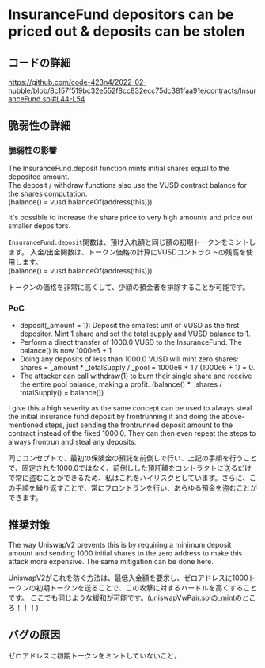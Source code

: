 # InsuranceFund depositors can be priced out & deposits can be stolen 

## コードの詳細

https://github.com/code-423n4/2022-02-hubble/blob/8c157f519bc32e552f8cc832ecc75dc381faa91e/contracts/InsuranceFund.sol#L44-L54

## 脆弱性の詳細

### 脆弱性の影響

The InsuranceFund.deposit function mints initial shares equal to the deposited amount.  
The deposit / withdraw functions also use the VUSD contract balance for the shares computation.   
(balance() = vusd.balanceOf(address(this)))

It's possible to increase the share price to very high amounts and price out smaller depositors.

`InsuranceFund.deposit`関数は、預け入れ額と同じ額の初期トークンをミントします。
入金/出金関数は、トークン価格の計算にVUSDコントラクトの残高を使用します。  
(balance() = vusd.balanceOf(address(this)))  

トークンの価格を非常に高くして、少額の預金者を排除することが可能です。

### PoC

- deposit(_amount = 1): Deposit the smallest unit of VUSD as the first depositor. Mint 1 share and set the total supply and VUSD balance to 1.
- Perform a direct transfer of 1000.0 VUSD to the InsuranceFund. The balance() is now 1000e6 + 1
- Doing any deposits of less than 1000.0 VUSD will mint zero shares: shares = _amount * _totalSupply / _pool = 1000e6 * 1 / (1000e6 + 1) = 0.
- The attacker can call withdraw(1) to burn their single share and receive the entire pool balance, making a profit. (balance() * _shares / totalSupply() = balance())

I give this a high severity as the same concept can be used to always steal the initial insurance fund deposit by frontrunning it and doing the above-mentioned steps, just sending the frontrunned deposit amount to the contract instead of the fixed 1000.0.
They can then even repeat the steps to always frontrun and steal any deposits.  

同じコンセプトで、最初の保険金の預託を前倒しで行い、上記の手順を行うことで、固定された1000.0ではなく、前倒しした預託額をコントラクトに送るだけで常に盗むことができるため、私はこれをハイリスクとしています。さらに、この手順を繰り返すことで、常にフロントランを行い、あらゆる預金を盗むことができます。

## 推奨対策

The way UniswapV2 prevents this is by requiring a minimum deposit amount and sending 1000 initial shares to the zero address to make this attack more expensive.
The same mitigation can be done here.  

UniswapV2がこれを防ぐ方法は、最低入金額を要求し、ゼロアドレスに1000トークンの初期トークンを送ることで、この攻撃に対するハードルを高くすることです。
ここでも同じような緩和が可能です。(uniswapVwPair.solの_mintのところ！！！)

## バグの原因
ゼロアドレスに初期トークンをミントしていないこと。